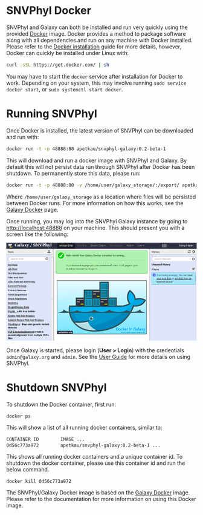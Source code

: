 SNVPhyl Docker
==============

SNVPhyl and Galaxy can both be installed and run very quickly using the provided [Docker][] image.  Docker provides a method to package software along with all dependencies and run on any machine with Docker installed.  Please refer to the [Docker installation][] guide for more details, however, Docker can quickly be installed under Linux with:

```bash
curl -sSL https://get.docker.com/ | sh
```

You may have to start the `docker` service after installation for Docker to work.  Depending on your system, this may involve running `sudo service docker start`, or `sudo systemctl start docker`.

Running SNVPhyl
===============

Once Docker is installed, the latest version of SNVPhyl can be downloaded and run with:

```bash
docker run -t -p 48888:80 apetkau/snvphyl-galaxy:0.2-beta-1
```

This will download and run a docker image with SNVPhyl and Galaxy.  By default this will not persist data run through SNVPhyl after Docker has been shutdown.  To permanently store this data, please run:

```bash
docker run -t -p 48888:80 -v /home/user/galaxy_storage/:/export/ apetkau/snvphyl-galaxy:0.2-beta-1
```

Where `/home/user/galaxy_storage` as a location where files will be persisted between Docker runs.  For more information on how this works, see the [Galaxy Docker][] page.

Once running, you may log into the SNVPhyl Galaxy instance by going to <http://localhost:48888> on your machine.  This should present you with a screen like the following:

![snvphyl-galaxy-docker][]

Once Galaxy is started, please login (**User > Login**) with the credentials `admin@galaxy.org` and `admin`.  See the [User Guide][] for more details on using SNVPhyl.

Shutdown SNVPhyl
================

To shutdown the Docker container, first run:

```
docker ps
```

This will show a list of all running docker containers, similar to:

```
CONTAINER ID        IMAGE ...
0d56c773a972        apetkau/snvphyl-galaxy:0.2-beta-1 ...
```

This shows all running docker containers and a unique container id.  To shutdown the docker container, please use this container id and run the below command.

```
docker kill 0d56c773a972
```

The SNVPhyl/Galaxy Docker image is based on the [Galaxy Docker][] image.  Please refer to the documentation for more information on using this Docker image.

[Docker]: https://www.docker.com/
[Docker installation]: https://docs.docker.com/installation/
[snvphyl-galaxy-docker]: images/snvphyl-galaxy-docker.png
[User Guide]: ../user/usage.md
[Galaxy Docker]: https://github.com/bgruening/docker-galaxy-stable
